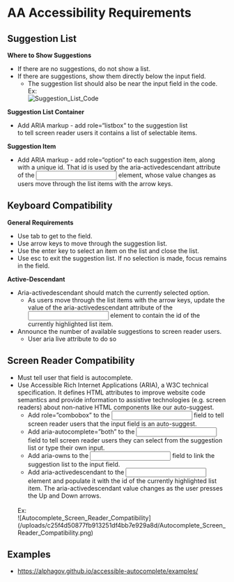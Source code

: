# AA Accessibility Requirements

## Suggestion List

**Where to Show Suggestions**
* If there are no suggestions, do not show a list.
* If there are suggestions, show them directly below the input field.
     * The suggestion list should also be near the input field in the code.
        <br>
        Ex: 
        <br>
        ![Suggestion_List_Code](/uploads/231e19af635fedc68e9185a1480ed641/Suggestion_List_Code.png)

**Suggestion List Container**

* Add ARIA markup - add role=“listbox“ to the suggestion list <div> to tell screen reader users it contains a list of selectable items.

**Suggestion Item**

* Add ARIA markup - add role=“option“ to each suggestion item, along with a unique id. That id is used by the aria-activedescendant attribute of the <input> element, whose value changes as users move through the list items with the arrow keys. 

## Keyboard Compatibility

**General Requirements**
* Use tab to get to the field.
* Use arrow keys to move through the suggestion list.
* Use the enter key to select an item on the list and close the list.
* Use esc to exit the suggestion list. If no selection is made, focus remains in the field.

**Active-Descendant**
* Aria-activedescendant should match the currently selected option.
    * As users move through the list items with the arrow keys, update the value of the aria-activedescendant attribute of the <input> element to contain the id of the currently highlighted list item.
* Announce the number of available suggestions to screen reader users.
    * User aria live attribute to do so

## Screen Reader Compatibility
* Must tell user that field is autocomplete.
* Use Accessible Rich Internet Applications (ARIA), a W3C technical specification. It defines HTML attributes to improve website code semantics and provide information to assistive technologies (e.g. screen readers) about non-native HTML components like our auto-suggest.
    * Add role=”combobox” to the <input> field to tell screen reader users that the input field is an auto-suggest.
    * Add aria-autocomplete=”both” to the <input> field to tell screen reader users they can select from the suggestion list or type their own input.
    * Add aria-owns to the <input> field to link the suggestion list to the input field.
    * Add aria-activedescendant to the <input> element and populate it with the id of the currently highlighted list item. The aria-activedescendant value changes as the user presses the Up and Down arrows.
    <br>
    Ex:
    <br>
    ![Autocomplete_Screen_Reader_Compatibility](/uploads/c25f4d50877fb913251df4bb7e929a8d/Autocomplete_Screen_Reader_Compatibility.png)

## Examples
* https://alphagov.github.io/accessible-autocomplete/examples/

